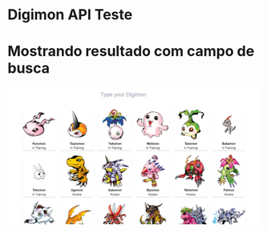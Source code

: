 # Digimon API Teste

<h1>Mostrando resultado com campo de busca</h1>

<img src='public/digiapi.png' alt='resultado' />

